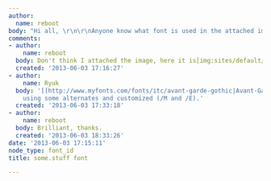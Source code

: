 ```yaml
---
author:
  name: reboot
body: "Hi all, \r\n\r\nAnyone know what font is used in the attached image?\r\n\r\nCheers"
comments:
- author:
    name: reboot
  body: Don't think I attached the image, here it is[img:sites/default/files/old-images/2367945299_d3993d48de_o_3632.jpg]
  created: '2013-06-03 17:16:27'
- author:
    name: Ryuk
  body: '[[http://www.myfonts.com/fonts/itc/avant-garde-gothic|Avant-Garde Gothic]]
    using some alternates and customized (/M and /E).'
  created: '2013-06-03 17:33:18'
- author:
    name: reboot
  body: Brilliant, thanks.
  created: '2013-06-03 18:33:26'
date: '2013-06-03 17:15:11'
node_type: font_id
title: some.stuff font

---
```

